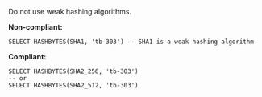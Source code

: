 Do not use weak hashing algorithms.

**Non-compliant:**

```tsql
SELECT HASHBYTES(SHA1, 'tb-303') -- SHA1 is a weak hashing algorithm
```

**Compliant:**

```tsql
SELECT HASHBYTES(SHA2_256, 'tb-303')
-- or
SELECT HASHBYTES(SHA2_512, 'tb-303')
```
